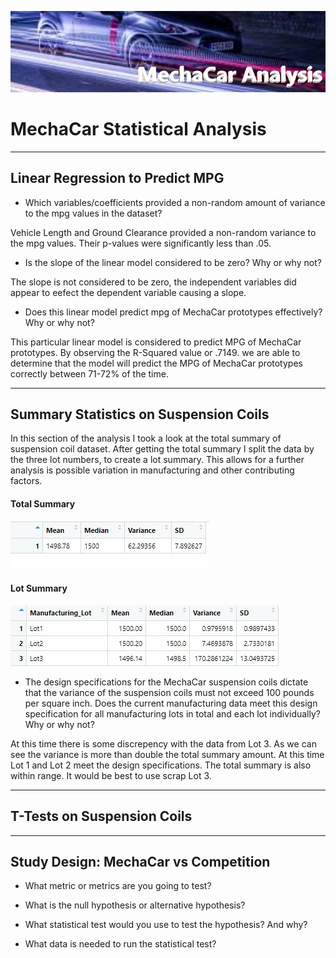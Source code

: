 ![Mecha Image](Mecha_Image.jpg)


# MechaCar Statistical Analysis
***

## Linear Regression to Predict MPG


* Which variables/coefficients provided a non-random amount of variance to the mpg values in the dataset?


Vehicle Length and Ground Clearance provided a non-random variance to the mpg values. Their p-values were significantly less than .05. 



* Is the slope of the linear model considered to be zero? Why or why not?


The slope is not considered to be zero, the independent variables did appear to eefect the dependent variable causing a slope. 



* Does this linear model predict mpg of MechaCar prototypes effectively? Why or why not?


This particular linear model is considered to predict MPG of MechaCar prototypes. By observing the R-Squared value or .7149. we are able to determine that the model will predict the MPG of MechaCar prototypes correctly between 71-72% of the time.


***
## Summary Statistics on Suspension Coils


In this section of the analysis I took a look at the total summary of suspension coil dataset. After getting the total summary I split the data by the  three lot numbers, to create a lot summary. This allows for a further analysis is possible variation in manufacturing and other contributing factors.


#### Total Summary

![Total Summary](Images/Total_Summary_image.jpg)

#### Lot Summary

![Lot Summary](Images/Lot_Summary_image.jpg)


* The design specifications for the MechaCar suspension coils dictate that the variance of the suspension coils must not exceed 100 pounds per square inch. Does the current manufacturing data meet this design specification for all manufacturing lots in total and each lot individually? Why or why not?


At this time there is some discrepency with the data from Lot 3. As we can see the variance is more than double the total summary amount. At this time Lot 1 and Lot 2 meet the design specifications. The total summary is also within range. It would be best to use scrap Lot 3.


***
## T-Tests on Suspension Coils




***
## Study Design: MechaCar vs Competition




* What metric or metrics are you going to test?




* What is the null hypothesis or alternative hypothesis?




* What statistical test would you use to test the hypothesis? And why?




* What data is needed to run the statistical test?
